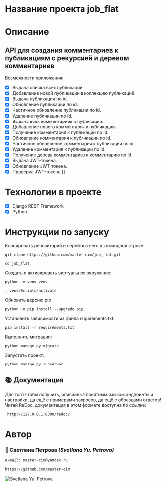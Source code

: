 # Название проекта job_flat

# Описание
## API для создания комментариев к публикациям с рекурсией и деревом комментариев
Возможности приложения:
- [X] Выдача списка всех публикаций.
- [X] Добавление новой публикации в коллекцию публикаций. 
- [X] Выдача публикации по id.
- [X] Обновление публикации по id. 
- [X] Частичное обновление публикации по id. 
- [X] Удаление публикации по id.
- [X] Выдача всех комментариев к публикации.
- [X] Добавление нового комментария к публикации.
- [X] Получение комментария к публикации по id.
- [X] Обновление комментария к публикации по id.
- [X] Частичное обновление комментария к публикации по id.
- [X] Удаление комментария к публикации по id.
- [X] Получение дерева комментариев к комментарию по id.
- [X] Выдача JWT-токена.
- [X] Обновление JWT-токена.
- [X] Проверка JWT-токена.[]

# Технологии в проекте
- [X] Django REST Framework
- [X] Python
# Инструкции по запуску
Клонировать репозиторий и перейти в него в командной строке:

```
git clone https://github.com/master-cim/job_flat.git
```

```
cd job_flat
```

Cоздать и активировать виртуальное окружение:

```
python -m venv venv
```

```
. venv/Scripts/activate
```
Обновить версию pip
```
python -m pip install --upgrade pip
```

Установить зависимости из файла requirements.txt:

```
pip install -r requirements.txt
```

Выполнить миграции:

```
python manage.py migrate
```

Запустить проект:

```
python manage.py runserver
```
## :books: Документация
Для того чтобы получить, описанные понятным языком эндпоинты и настройки, да ещё с примерами запросов, да ещё с образцами ответов!
Читай ReDoc, документация в этом формате доступна по ссылке:

```html
 http://127.0.0.1:8000/redoc/
```
# Автор
### :small_orange_diamond: Светлана  Петрова _(Svetlana Yu. Petrova)_
```html
e-mail: master-cim@yandex.ru
```
```html
https://github.com/master-cim
```
![Svetlana Yu. Petrova](https://vk.com/photo469987585_457239211?all=1 "Svetlana Yu. Petrova")
